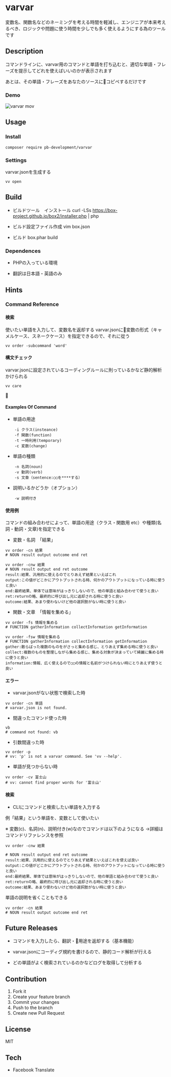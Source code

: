 # varvar

変数名、関数名などのネーミングを考える時間を軽減し、エンジニアが本来考えるべき、ロジックや問題に使う時間を少しでも多く使えるようにする為のツールです

## Description
コマンドラインに、varvar用のコマンドと単語を打ち込むと、適切な単語・フレーズを提示してどれを使えばいいのかが表示されます

あとは、その単語・フレーズをあなたのソースにコピペするだけです

### Demo
![varvar mov](https://user-images.githubusercontent.com/15168738/42141197-7469e9f2-7de2-11e8-9800-daf2e4050cab.gif)

## Usage
### Install
```
composer require pb-development/varvar
```

### Settings
varvar.jsonを生成する

```
vv open
```

## Build

- ビルドツール　インストール
    curl -LSs https://box-project.github.io/box2/installer.php | php

- ビルド設定ファイル作成
    vim box.json

- ビルド
box.phar build

### Dependences
- PHPの入っている環境

- 翻訳は日本語・英語のみ


## Hints
### Command Reference
#### 検索
使いたい単語を入力して、変数名を返却する
varvar.jsonに変数の形式（キャメルケース、スネークケース）を指定できるので、それに從う

```
vv order -subcommand 'word'
```

#### 構文チェック
varvar.jsonに設定されているコーディングルールに則っているかなど静的解析かけられる
```
vv care
```

#### Examples Of Command

- 単語の用途
```
    -i クラス(insteance)
    -f 関数(function)
    -t 一時利用(temporary)
    -c 変数(change)
```

- 単語の種類
```
    -n 名詞(noun)
    -v 動詞(verb)
    -s 文章（sentence:◯◯を****する）
```

- 説明いるかどうか（オプション）
```
    -w 説明付き
```

#### 使用例
コマンドの組み合わせによって、単語の用途（クラス・関数用 etc）や種類(名詞・動詞・文章)を指定できる

- 変数・名詞　「結果」
```
vv order -cn 結果
# NOUN result output outcome end ret
```

```
vv order -cnw 結果
# NOUN result output end ret outcome
result:結果、汎用的に使えるのでとりあえず結果といえばこれ
output:この値がどこかにアウトプットされる時、何かのアウトプットになっている時に使うと良い
end:最終結果、単体では意味がはっきりしないので、他の単語と組み合わせて使うと良い
ret:returnの略、最終的に呼び出し元に返却される時に使うと良い
outcome:結果、あまり使わないけど他の選択肢がない時に使うと良い
```


- 関数・文章　「情報を集める」
```
vv order -fs 情報を集める
# FUNCTION gatherInformation collectInformation getInformation
```


```
vv order -fsw 情報を集める
# FUNCTION gatherInformation collectInformation getInformation
gather:散らばった複数のものをがさっと集める感じ、とりあえず集める時に使うと良い
collect:複数のものを整理しながら集める感じ、集める対象が決まっていて綺麗に集める時に使うと良い
information:情報、広く使えるので◯◯の情報と名前がつけられない時にとりあえず使うと良い
```

#### エラー

- varvar.jsonがない状態で検索した時
```
vv order -cn 単語
# varvar.json is not found.
```

- 間違ったコマンド使った時
```
vb
# command not found: vb
```

- 引数間違った時
```
vv order -p
# vv: 'p' is not a varvar command. See 'vv --help'.
```

- 単語が見つからない時
```
vv order -cv 富士山
# vv: cannot find proper words for '富士山'
```


#### 検索
- CLIにコマンドと検索したい単語を入力する
 
 例「結果」という単語を、変数として使いたい

※ 変数(c)、名詞(n)、説明付き(w)なのでコマンドは以下のようになる
→詳細はコマンドリファレンスを参照


```
vv order -cnw 結果

# NOUN result output end ret outcome
result:結果、汎用的に使えるのでとりあえず結果といえばこれを使えば良い
output:この値がどこかにアウトプットされる時、何かのアウトプットになっている時に使うと良い
end:最終結果、単体では意味がはっきりしないので、他の単語と組み合わせて使うと良い
ret:returnの略、最終的に呼び出し元に返却される時に使うと良い
outcome:結果、あまり使わないけど他の選択肢がない時に使うと良い
```

単語の説明を省くこともできる
```
vv order -cn 結果
# NOUN result output outcome end ret
```

## Future Releases
- コマンドを入力したら、翻訳・用途を返却する（基本機能）

- varvar.jsonにコーディグ規約を書けるので、静的コード解析が行える

- どの単語がよく検索されているのかなどログを取得して分析する


## Contribution
1. Fork it  
2. Create your feature branch  
3. Commit your changes  
4. Push to the branch  
5. Create new Pull Request

## License
MIT

## Tech 

- Facebook Translate
